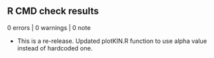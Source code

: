 ## R CMD check results

0 errors | 0 warnings | 0 note

* This is a re-release. Updated plotKIN.R function to use alpha value instead of hardcoded one.
